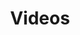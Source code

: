 ---
title: Videos

languages: 
  - Inglés
  - Español
  - Kaqchikel

videos: 
  - name: Ep. 1
    ids: 
      - id: 210999824
        language: Inglés
      - id: 177244126
        language: Español
      - id: 244652102
        language: Kaqchikel
  - name: Ep. 2
    ids:
      - id: 233860107
        language: Inglés
      - id: 177293932
        language: Español
      - id: 244674274
        language: Kaqchikel
  - name: Ep. 3
    ids:
      - id: 234338529
        language: Inglés
      - id: 177417325
        language: Español
      - id: 244701244
        language: Kaqchikel
  - name: Ep. 4
    ids:
      - id: 27726252
        language: Español
      - id: 244727792
        language: Kaqchikel
  - name: Ep. 5
    ids:
      - id: 74403242
        language: Español
  - name: Ep. 6
    ids:
      - id: 73814356
        language: Español
  - name: Ep. 7
    ids:
      - id: 194721481
        language: Español
  - name: Ep. 8
    ids:
      - id: 133693604
        language: Español
  - name: Ep. 9
    ids:
      - id: 210653772
        language: Español

select:
  languages: "Escoge una idioma:"
  videos: "Escoge un video:"
  subtitles: "Escoge un subtitulo:"
  empty: "Apagar"

error: "El video que intenta seleccionar no existe en este idioma."
---